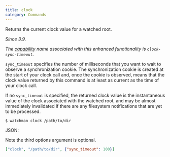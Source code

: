 ```yaml
---
title: clock
category: Commands
---
```


Returns the current clock value for a watched root.

_Since 3.9._

_The [capability](/watchman/docs/capabilities.html) name associated with this
enhanced functionality is `clock-sync-timeout`._

`sync_timeout` specifies the number of milliseconds that you want to wait to
observe a synchronization cookie. The synchronization cookie is created at the
start of your clock call and, once the cookie is observed, means that the clock
value returned by this command is at least as current as the time of your clock
call.

If no `sync_timeout` is specified, the returned clock value is the instantaneous
value of the clock associated with the watched root, and may be almost
immediately invalidated if there are any filesystem notifications that are yet
to be processed.

```bash
$ watchman clock /path/to/dir
```

JSON:

Note the third options argument is optional.

```json
["clock", "/path/to/dir", {"sync_timeout": 100}]
```
